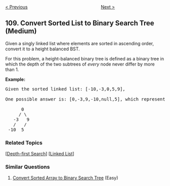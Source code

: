 <!--|This file generated by command(leetcode description); DO NOT EDIT.    |-->
<!--+----------------------------------------------------------------------+-->
<!--|@author    Openset <openset.wang@gmail.com>                           |-->
<!--|@link      https://github.com/openset                                 |-->
<!--|@home      https://github.com/openset/leetcode                        |-->
<!--+----------------------------------------------------------------------+-->

[< Previous](https://github.com/openset/leetcode/tree/master/problems/convert-sorted-array-to-binary-search-tree "Convert Sorted Array to Binary Search Tree")
　　　　　　　　　　　　　　　　
[Next >](https://github.com/openset/leetcode/tree/master/problems/balanced-binary-tree "Balanced Binary Tree")

## 109. Convert Sorted List to Binary Search Tree (Medium)

<p>Given a singly linked list where elements are sorted in ascending order, convert it to a height balanced BST.</p>

<p>For this problem, a height-balanced binary tree is defined as a binary tree in which the depth of the two subtrees of <em>every</em> node never differ by more than 1.</p>

<p><strong>Example:</strong></p>

<pre>
Given the sorted linked list: [-10,-3,0,5,9],

One possible answer is: [0,-3,9,-10,null,5], which represents the following height balanced BST:

      0
     / \
   -3   9
   /   /
 -10  5
</pre>

### Related Topics
  [[Depth-first Search](https://github.com/openset/leetcode/tree/master/tag/depth-first-search/README.md)]
  [[Linked List](https://github.com/openset/leetcode/tree/master/tag/linked-list/README.md)]

### Similar Questions
  1. [Convert Sorted Array to Binary Search Tree](https://github.com/openset/leetcode/tree/master/problems/convert-sorted-array-to-binary-search-tree) (Easy)
